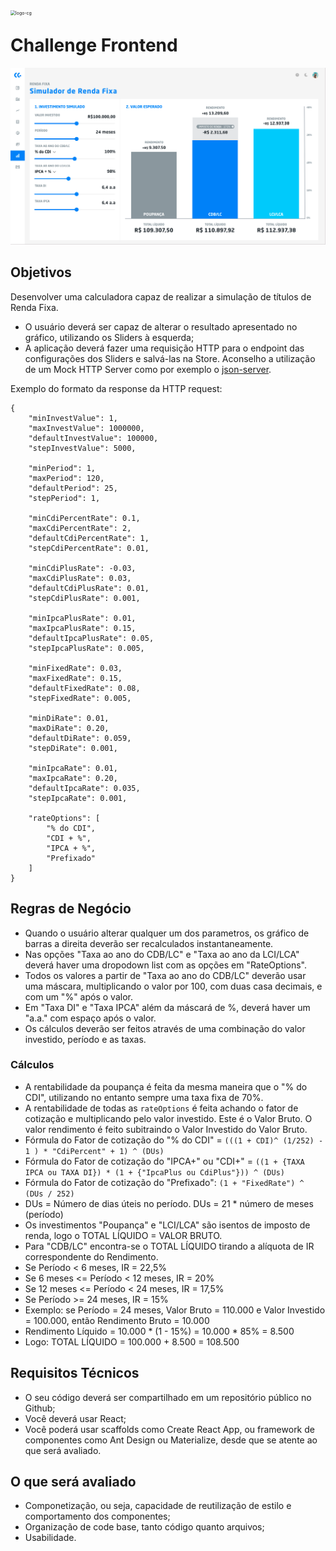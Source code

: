 <img src="https://img.carteiraglobal.com/logo-cg.png" alt="logo-cg" style="zoom:50%;float:left;" />

# Challenge Frontend

![simulador-renda-fixa](./simulador-renda-fixa.png)

## Objetivos

Desenvolver uma calculadora capaz de realizar a simulação de títulos de Renda Fixa.
- O usuário deverá ser capaz de alterar o resultado apresentado no gráfico, utilizando os Sliders à esquerda;
- A aplicação deverá fazer uma requisição HTTP para o endpoint das configurações dos Sliders e salvá-las na Store. Aconselho a utilização de um Mock HTTP Server como por exemplo o [json-server](https://github.com/typicode/json-server).


Exemplo do formato da response da HTTP request:

    {
        "minInvestValue": 1,
        "maxInvestValue": 1000000,
        "defaultInvestValue": 100000,
        "stepInvestValue": 5000,
    
        "minPeriod": 1,
        "maxPeriod": 120,
        "defaultPeriod": 25,
        "stepPeriod": 1,
    
        "minCdiPercentRate": 0.1,
        "maxCdiPercentRate": 2,
        "defaultCdiPercentRate": 1,
        "stepCdiPercentRate": 0.01,
    
        "minCdiPlusRate": -0.03,
        "maxCdiPlusRate": 0.03,
        "defaultCdiPlusRate": 0.01,
        "stepCdiPlusRate": 0.001,
    
        "minIpcaPlusRate": 0.01,
        "maxIpcaPlusRate": 0.15,
        "defaultIpcaPlusRate": 0.05,
        "stepIpcaPlusRate": 0.005,
    
        "minFixedRate": 0.03,
        "maxFixedRate": 0.15,
        "defaultFixedRate": 0.08,
        "stepFixedRate": 0.005,
    
        "minDiRate": 0.01,
        "maxDiRate": 0.20,
        "defaultDiRate": 0.059,
        "stepDiRate": 0.001,
    
        "minIpcaRate": 0.01,
        "maxIpcaRate": 0.20,
        "defaultIpcaRate": 0.035,
        "stepIpcaRate": 0.001,
    
        "rateOptions": [
            "% do CDI",
            "CDI + %",
            "IPCA + %",
            "Prefixado"
        ]
    }

## Regras de Negócio
- Quando o usuário alterar qualquer um dos parametros, os gráfico de barras a direita deverão ser recalculados instantaneamente.
- Nas opções "Taxa ao ano do CDB/LC" e "Taxa ao ano da LCI/LCA" deverá haver uma dropodown list com as opções em "RateOptions".
- Todos os valores a partir de "Taxa ao ano do CDB/LC" deverão usar uma máscara, multiplicando o valor por 100, com duas casa decimais, e com um "%" após o valor.
- Em "Taxa DI" e "Taxa IPCA" além da máscará de %, deverá haver um "a.a." com espaço após o valor.
- Os cálculos deverão ser feitos através de uma combinação do valor investido, período e as taxas.



### Cálculos

- A rentabilidade da poupança é feita da mesma maneira que o "% do CDI", utilizando no entanto sempre uma taxa fixa de 70%.
- A rentabilidade de todas as `rateOptions` é feita achando o fator de cotização e multiplicando pelo valor investido. Este é o Valor Bruto. O valor rendimento é feito subitraindo o Valor Investido do Valor Bruto.
- Fórmula do Fator de cotização do "% do CDI" = `(((1 + CDI)^ (1/252) - 1 ) * "CdiPercent" + 1) ^ (DUs)`
- Fórmula do Fator de cotização do "IPCA+" ou "CDI+" = `((1 + {TAXA IPCA ou TAXA DI}) * (1 + {"IpcaPlus ou CdiPlus"})) ^ (DUs)`
- Fórmula do Fator de cotização do "Prefixado": `(1 + "FixedRate") ^ (DUs / 252)`
- DUs = Número de dias úteis no período. DUs = 21 * número de meses (período)
- Os investimentos "Poupança" e "LCI/LCA" são isentos de imposto de renda, logo o TOTAL LÍQUIDO = VALOR BRUTO.
- Para "CDB/LC" encontra-se o TOTAL LÍQUIDO tirando a alíquota de IR correspondente do Rendimento.
 - Se Período < 6 meses, IR = 22,5%
 - Se 6 meses <= Período < 12 meses, IR = 20%
 - Se 12 meses <= Período < 24 meses, IR = 17,5%
 - Se Período >= 24 meses, IR = 15%
- Exemplo: se Período = 24 meses, Valor Bruto = 110.000 e Valor Investido = 100.000, então Rendimento Bruto = 10.000
- Rendimento Líquido = 10.000 * (1 - 15%) = 10.000 * 85% = 8.500
- Logo: TOTAL LÍQUIDO = 100.000 + 8.500 = 108.500


## Requisitos Técnicos
- O seu código deverá ser compartilhado em um repositório público no Github;
- Você deverá usar React;
- Você poderá usar scaffolds como Create React App, ou framework de componentes como Ant Design ou Materialize, desde que se atente ao que será avaliado.

## O que será avaliado
- Componetização, ou seja, capacidade de reutilização de estilo e comportamento dos componentes;
- Organização de code base, tanto código quanto arquivos;
- Usabilidade.
